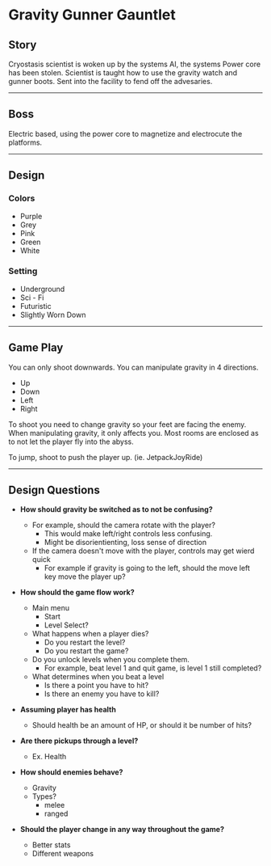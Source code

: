 # Gravity Gunner Gauntlet

## Story
Cryostasis scientist is woken up by the systems AI, the systems Power core has been stolen.
Scientist is taught how to use the gravity watch and gunner boots. 
Sent into the facility to fend off the advesaries. 

---

## Boss
Electric based, using the power core to magnetize and electrocute the platforms. 

---

## Design
 
### Colors 
 - Purple
 - Grey
 - Pink
 - Green
 - White

### Setting 
 - Underground
 - Sci - Fi
 - Futuristic
 - Slightly Worn Down

---

## Game Play
You can only shoot downwards. You can manipulate gravity in 4 directions.
- Up
- Down
- Left
- Right

To shoot you need to change gravity so your feet are facing the enemy.
When manipulating gravity, it only affects you. Most rooms are enclosed as to not let the player fly into the abyss.

To jump, shoot to push the player up. (ie. JetpackJoyRide)

---

## Design Questions
- **How should gravity be switched as to not be confusing?**
    - For example, should the camera rotate with the player?
        - This would make left/right controls less confusing.  
        - Might be disorientienting, loss sense of direction
    - If the camera doesn't move with the player, controls may get wierd quick
        - For example if gravity is going to the left, should the move left key move the player up?

- **How should the game flow work?**
    - Main menu
        - Start
        - Level Select?
    - What happens when a player dies?
        - Do you restart the level?
        - Do you restart the game?
    - Do you unlock levels when you complete them. 
        - For example, beat level 1 and quit game, is level 1 still completed?
    - What determines when you beat a level
        - Is there a point you have to hit?
        - Is there an enemy you have to kill?


- **Assuming player has health**
    - Should health be an amount of HP, or should it be number of hits?

- **Are there pickups through a level?**
    - Ex. Health

- **How should enemies behave?**
    - Gravity
    - Types?
        - melee
        - ranged

- **Should the player change in any way throughout the game?**
    - Better stats
    - Different weapons
